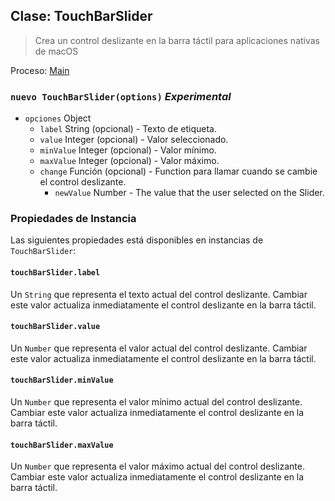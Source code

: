 ## Clase: TouchBarSlider

> Crea un control deslizante en la barra táctil para aplicaciones nativas de macOS

Proceso: [Main](../tutorial/quick-start.md#main-process)

### `nuevo TouchBarSlider(options)` *Experimental*

* `opciones` Object 
  * `label` String (opcional) - Texto de etiqueta.
  * `value` Integer (opcional) - Valor seleccionado.
  * `minValue` Integer (opcional) - Valor mínimo.
  * `maxValue` Integer (opcional) - Valor máximo.
  * `change` Función (opcional) - Function para llamar cuando se cambie el control deslizante. 
    * `newValue` Number - The value that the user selected on the Slider.

### Propiedades de Instancia

Las siguientes propiedades está disponibles en instancias de `TouchBarSlider`:

#### `touchBarSlider.label`

Un `String` que representa el texto actual del control deslizante. Cambiar este valor actualiza inmediatamente el control deslizante en la barra táctil.

#### `touchBarSlider.value`

Un `Number` que representa el valor actual del control deslizante. Cambiar este valor actualiza inmediatamente el control deslizante en la barra táctil.

#### `touchBarSlider.minValue`

Un `Number` que representa el valor mínimo actual del control deslizante. Cambiar este valor actualiza inmediatamente el control deslizante en la barra táctil.

#### `touchBarSlider.maxValue`

Un `Number` que representa el valor máximo actual del control deslizante. Cambiar este valor actualiza inmediatamente el control deslizante en la barra táctil.